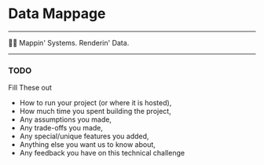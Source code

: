 # Data Mappage

----------------------- ------------------------------------
💁‍♂️                      Mappin' Systems. Renderin' Data.

------------------------------------------------------------

### TODO
Fill These out

- How to run your project (or where it is hosted),
- How much time you spent building the project,
- Any assumptions you made,
- Any trade-offs you made,
- Any special/unique features you added,
- Anything else you want us to know about,
- Any feedback you have on this technical challenge
